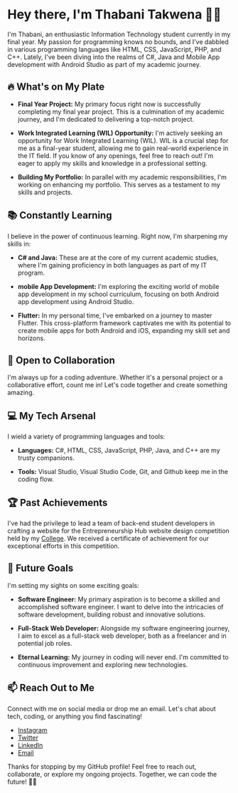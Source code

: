 # Hey there, I'm Thabani Takwena 👨‍💻

I'm Thabani, an enthusiastic Information Technology student currently in my final year. My passion for programming knows no bounds, and I've dabbled in various programming languages like HTML, CSS, JavaScript, PHP, and C++. Lately, I've been diving into the realms of C#, Java and Mobile App development with Android Studio as part of my academic journey.

## 🔥 What's on My Plate

- **Final Year Project:** My primary focus right now is successfully completing my final year project. This is a culmination of my academic journey, and I'm dedicated to delivering a top-notch project.
- **Work Integrated Learning (WIL) Opportunity:** I'm actively seeking an opportunity for Work Integrated Learning (WIL). WIL is a crucial step for me as a final-year student, allowing me to gain real-world experience in the IT field. If you know of any openings, feel free to reach out! I'm eager to apply my skills and knowledge in a professional setting.

- **Building My Portfolio:** In parallel with my academic responsibilities, I'm working on enhancing my portfolio. This serves as a testament to my skills and projects.

## 📚 Constantly Learning

I believe in the power of continuous learning. Right now, I'm sharpening my skills in:

- **C# and Java:** These are at the core of my current academic studies, where I'm gaining proficiency in both languages as part of my IT program.
  
- **mobile App Development:** I'm exploring the exciting world of mobile app development in my school curriculum, focusing on both Android app development using Android Studio.

- **Flutter:**  In my personal time, I've embarked on a journey to master Flutter. This cross-platform framework captivates me with its potential to create mobile apps for both Android and iOS, expanding my skill set and horizons.

## 👥 Open to Collaboration

I'm always up for a coding adventure. Whether it's a personal project or a collaborative effort, count me in! Let's code together and create something amazing.

## 💻 My Tech Arsenal

I wield a variety of programming languages and tools:

- **Languages:** C#, HTML, CSS, JavaScript, PHP, Java, and C++ are my trusty companions.

- **Tools:** Visual Studio, Visual Studio Code, Git, and Github keep me in the coding flow.

## 🏆 Past Achievements

I've had the privilege to lead a team of back-end student developers in crafting a website for the Entrepreneurship Hub website design competition held by my [College](https://richfield.ac.za). We received a certificate of achievement for our exceptional efforts in this competition.

## 🌟 Future Goals

I'm setting my sights on some exciting goals:

- **Software Engineer:** My primary aspiration is to become a skilled and accomplished software engineer. I want to delve into the intricacies of software development, building robust and innovative solutions.

- **Full-Stack Web Developer:** Alongside my software engineering journey, I aim to excel as a full-stack web developer, both as a freelancer and in potential job roles.

- **Eternal Learning:** My journey in coding will never end. I'm committed to continuous improvement and exploring new technologies.

## 📫 Reach Out to Me

Connect with me on social media or drop me an email. Let's chat about tech, coding, or anything you find fascinating!

- [Instagram](https://instagram.com/thabani_takwena)
- [Twitter](https://twitter.com/thabani_takwena)
- [LinkedIn](https://linkedin.com/in/thabani-takwena)
- [Email](mailto:thabanitakwena2.0@gmail.com)

Thanks for stopping by my GitHub profile! Feel free to reach out, collaborate, or explore my ongoing projects. Together, we can code the future! 🚀✨
